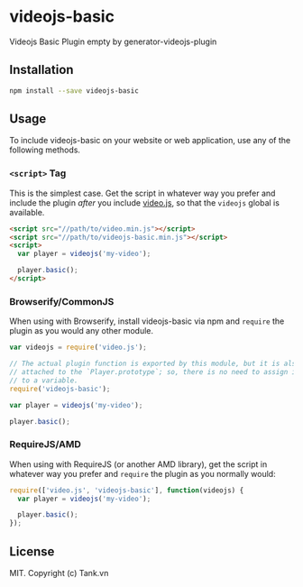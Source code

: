 # videojs-basic

Videojs Basic Plugin empty by generator-videojs-plugin

## Installation

```sh
npm install --save videojs-basic
```

## Usage

To include videojs-basic on your website or web application, use any of the following methods.

### `<script>` Tag

This is the simplest case. Get the script in whatever way you prefer and include the plugin _after_ you include [video.js][videojs], so that the `videojs` global is available.

```html
<script src="//path/to/video.min.js"></script>
<script src="//path/to/videojs-basic.min.js"></script>
<script>
  var player = videojs('my-video');

  player.basic();
</script>
```

### Browserify/CommonJS

When using with Browserify, install videojs-basic via npm and `require` the plugin as you would any other module.

```js
var videojs = require('video.js');

// The actual plugin function is exported by this module, but it is also
// attached to the `Player.prototype`; so, there is no need to assign it
// to a variable.
require('videojs-basic');

var player = videojs('my-video');

player.basic();
```

### RequireJS/AMD

When using with RequireJS (or another AMD library), get the script in whatever way you prefer and `require` the plugin as you normally would:

```js
require(['video.js', 'videojs-basic'], function(videojs) {
  var player = videojs('my-video');

  player.basic();
});
```

## License

MIT. Copyright (c) Tank.vn


[videojs]: http://videojs.com/
